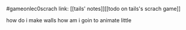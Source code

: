 #gameonlec0scrach 
link: [[tails' notes]][[todo on tails's scrach game]]


how do i make walls
how am i goin to animate little
